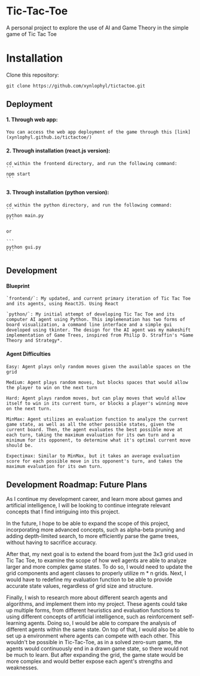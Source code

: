 # Tic-Tac-Toe
A personal project to explore the use of AI and Game Theory in the simple game of Tic Tac Toe

# Installation

Clone this repository:
```
git clone https://github.com/xynlophyl/tictactoe.git
```

## Deployment

#### 1. Through web app: 

    You can access the web app deployment of the game through this [link](xynlophyl.github.io/tictactoe/)

#### 2. Through installation (react.js version): 

    cd within the frontend directory, and run the following command:
    ```
    npm start
    ```

#### 3. Through installation (python version):

    cd within the python directory, and run the following command:
    ```
    python main.py
    ```
    
    or

    ```
    python gui.py
    ```


## Development

#### Blueprint

    `frontend/`: My updated, and current primary iteration of Tic Tac Toe and its agents, using ReactJS. Using React 

    `python/`: My initial attempt of developing Tic Tac Toe and its computer AI agent using Python. This implemenation has two forms of board visualization, a command line interface and a simple gui developed using tkinter. The design for the AI agent was my makeshift implementation of Game Trees, inspired from Philip D. Straffin's *Game Theory and Strategy*.



#### Agent Difficulties

    Easy: Agent plays only random moves given the available spaces on the grid

    Medium: Agent plays random moves, but blocks spaces that would allow the player to win on the next turn

    Hard: Agent plays random moves, but can play moves that would allow itself to win in its current turn, or blocks a player's winning move on the next turn. 

    MinMax: Agent utilizes an evaluation function to analyze the current game state, as well as all the other possible states, given the current board. Then, the agent evaluates the best possible move at each turn, taking the maximum evaluation for its own turn and a minimum for its opponent, to determine what it's optimal current move should be.

    Expectimax: Similar to MinMax, but it takes an average evaluation score for each possible move in its opponent's turn, and takes the maximum evaluation for its own turn.


## Development Roadmap: Future Plans

As I continue my development career, and learn more about games and artificial intelligence, I will be looking to continue integrate relevant concepts that I find intriguing into this project.

In the future, I hope to be able to expand the scope of this project, incorporating more advanced concepts, such as alpha-beta pruning and adding depth-limited search, to more efficiently parse the game trees, without having to sacrifice accuracy. 

After that, my next goal is to extend the board from just the 3x3 grid used in Tic Tac Toe, to examine the scope of how well agents are able to analyze larger and more complex game states. To do so, I would need to update the grid components and agent classes to properly utilize m * n grids. Next, I would have to redefine my evaluation function to be able to provide accurate state values, regardless of grid size and structure.

Finally, I wish to research more about different search agents and algorithms, and implement them into my project. These agents could take up multiple forms, from different heuristics and evaluation functions to using different concepts of artificial intelligence, such as reinforcement self-learning agents. Doing so, I would be able to compare the analysis of different agents within the same state. On top of that, I would also be able to set up a environment where agents can compete with each other. This wouldn't be possible in Tic-Tac-Toe, as in a solved zero-sum game, the agents would continuously end in a drawn game state, so there would not be much to learn. But after expanding the grid, the game state would be more complex and would better expose each agent's strengths and weaknesses. 

